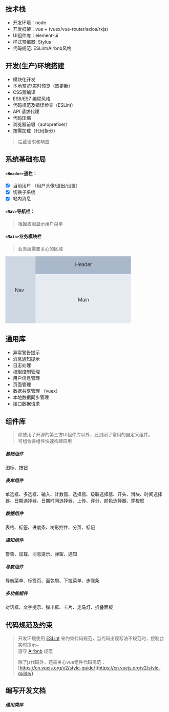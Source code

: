 ## 技术栈

* 开发环境：node
* 开发框架：vue + \(vuex/vue-router/axios/rxjs\)
* UI组件库：element-ui
* 样式预编器: Stylus
* 代码规范: ESLint/Airbnb风格

## 开发\(生产\)环境搭建

* 模块化开发
* 本地预览\实时预览（热更新）
* CSS预编译
* ES6/ES7 编程风格
* 代码规范及错误检查（ESLint）
* API 请求代理
* 代码压缩
* 浏览器前缀（autoprefixer）
* 按需加载（代码拆分）

> 拦截请求和响应

## 系统基础布局

#### `<Header>`通栏：

* [x] 当前用户 （用户头像/退出/设置）
* [x] 切换子系统
* [x] 站内消息

#### `<Nav>`导航栏：

> 根据权限显示用户菜单

#### `<Main>`业务模块栏

> 业务层需要关心的区域

![](/assets/1.png)

## 通用库

* 异常警告提示
* 消息通知提示
* 日志处理
* 权限控制管理
* 用户信息管理
* 页面管理
* 数据共享管理 （vuex）
* 本地数据同步管理
* 接口数据请求

## 组件库

> 除使用了开源的第三方UI组件库以外，还封闭了常用的自定义组件。  
> 可组合各组件快速构建应用

##### 基础组件

图标、按钮

##### 表单组件

单选框、多选框、输入、计数器、选择器、级联选择器、开头、滑块、时间选择器、日期选择器、日期时间选择器、上传、评分、颜色选择器、穿梭框

##### 数据组件

表格、标签、进度条、树形控件、分页、标记

##### 通知组件

警告、加载、消息提示、弹窗、通知

##### 导航组件

导航菜单、标签页、面包屑、下拉菜单、步骤条

##### 多功能组件

对话框、文字提示、弹出框、卡片、走马灯、折叠面板

## 代码规范及约束

> 开发环境使用 [ESLint](https://eslint.org/) 来约束代码规范，当代码出现写法不规范时，控制台实时提示~  
> 遵守 [Airbnb](https://github.com/airbnb/javascript) 规范
>
> 除了js代码外，还需关心vue组件代码规范：  
> [https://cn.vuejs.org/v2/style-guide/](https://cn.vuejs.org/v2/style-guide/)

## 编写开发文档

##### 通用类库



